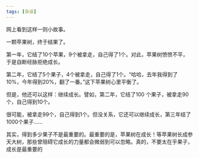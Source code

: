 ```yaml
---
tags: [杂谈]
---
```

网上看到这样一则小故事。

一颗苹果树，终于结果了。

第一年，它结了10个苹果，9个被拿走，自己得了1个。对此，苹果树愤愤不平，于是自断经脉拒绝成长。

第二年，它结了5个果子，4个被拿走，自己得了1个。“哈哈，去年我得到了10%，今年得到20%，翻了一番。”这下苹果树心里平衡了。

但是，他还可以这样：继续成长。譬如，第二年，它结了100 个果子，被拿走90个，自己得到10个。

很可能，被拿走99个，自己得到1个。但没关系，它还可以继续成长，第三年结了1000个果子……

其实，得到多少果子不是最重要的。最重要的是，苹果树在成长！等苹果树长成参天大树，那些曾阻碍它成长的力量都会微弱到可以忽略。真的，不要太在乎果子，成长是最重要的

